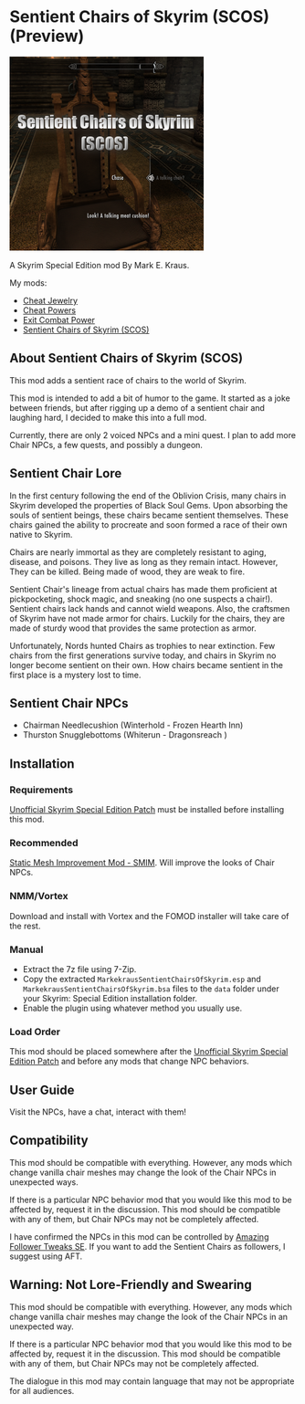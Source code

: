 # Sentient Chairs of Skyrim (SCOS) (Preview)

![Cheat Jewelry](logo.png)

A Skyrim Special Edition mod By Mark E. Kraus.

My mods:

* [Cheat Jewelry](https://www.nexusmods.com/skyrimspecialedition/mods/58973)
* [Cheat Powers](https://www.nexusmods.com/skyrimspecialedition/mods/58892)
* [Exit Combat Power](https://www.nexusmods.com/skyrimspecialedition/mods/58651)
* [Sentient Chairs of Skyrim (SCOS)](https://www.nexusmods.com/skyrimspecialedition/mods/59196)

## About Sentient Chairs of Skyrim (SCOS)

This mod adds a sentient race of chairs to the world of Skyrim.

This mod is intended to add a bit of humor to the game. It started as a joke between friends, but after rigging up a demo of a sentient chair and laughing hard, I decided to make this into a full mod.

Currently, there are only 2 voiced NPCs and a mini quest. I plan to add more Chair NPCs, a few quests, and possibly a dungeon.

## Sentient Chair Lore

In the first century following the end of the Oblivion Crisis, many chairs in Skyrim developed the properties of Black Soul Gems. Upon absorbing the souls of sentient beings, these chairs became sentient themselves. These chairs gained the ability to procreate and soon formed a race of their own native to Skyrim.

Chairs are nearly immortal as they are completely resistant to aging, disease, and poisons. They live as long as they remain intact. However, They can be killed. Being made of wood, they are weak to fire.

Sentient Chair's lineage from actual chairs has made them proficient at pickpocketing, shock magic, and sneaking (no one suspects a chair!). Sentient chairs lack hands and cannot wield weapons. Also, the craftsmen of Skyrim have not made armor for chairs. Luckily for the chairs, they are made of sturdy wood that provides the same protection as armor.

Unfortunately, Nords hunted Chairs as trophies to near extinction. Few chairs from the first generations survive today, and chairs in Skyrim no longer become sentient on their own. How chairs became sentient in the first place is a mystery lost to time.

## Sentient Chair NPCs

* Chairman Needlecushion (Winterhold - Frozen Hearth Inn)
* Thurston Snugglebottoms (Whiterun - Dragonsreach )

## Installation

### Requirements

[Unofficial Skyrim Special Edition Patch](https://www.nexusmods.com/skyrimspecialedition/mods/266) must be installed before installing this mod.

### Recommended

[Static Mesh Improvement Mod - SMIM](https://www.nexusmods.com/skyrimspecialedition/mods/659). Will improve the looks of Chair NPCs.

### NMM/Vortex

Download and install with Vortex and the FOMOD installer will take care of the rest.

### Manual

* Extract the 7z file using 7-Zip.
* Copy the extracted `MarkekrausSentientChairsOfSkyrim.esp` and `MarkekrausSentientChairsOfSkyrim.bsa` files to the `data` folder under your Skyrim: Special Edition installation folder.
* Enable the plugin using whatever method you usually use.

### Load Order

This mod should be placed somewhere after the [Unofficial Skyrim Special Edition Patch](https://www.nexusmods.com/skyrimspecialedition/mods/266) and before any mods that change NPC behaviors.

## User Guide

Visit the NPCs, have a chat, interact with them!

## Compatibility

This mod should be compatible with everything. However, any mods which change vanilla chair meshes may change the look of the Chair NPCs in unexpected ways.

If there is a particular NPC behavior mod that you would like this mod to be affected by, request it in the discussion. This mod should be compatible with any of them, but Chair NPCs may not be completely affected.

I have confirmed the NPCs in this mod can be controlled by [Amazing Follower Tweaks SE](https://www.nexusmods.com/skyrimspecialedition/mods/6656). If you want to add the Sentient Chairs as followers, I suggest using AFT.

## Warning: Not Lore-Friendly and Swearing

This mod should be compatible with everything. However, any mods which change vanilla chair meshes may change the look of the Chair NPCs in an unexpected way.

If there is a particular NPC behavior mod that you would like this mod to be affected by, request it in the discussion. This mod should be compatible with any of them, but Chair NPCs may not be completely affected.

The dialogue in this mod may contain language that may not be appropriate for all audiences.
